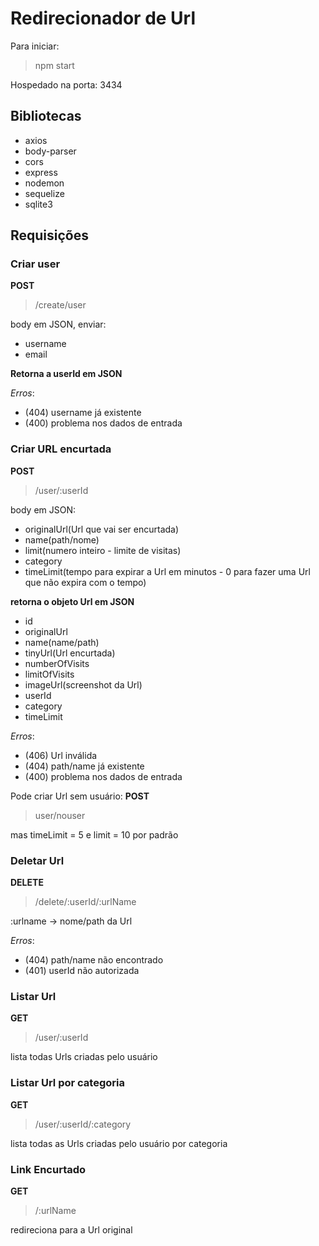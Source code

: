 # Redirecionador de Url

Para iniciar: 
>npm start

Hospedado na porta: 3434

## Bibliotecas
- axios
- body-parser
- cors
- express
- nodemon
- sequelize
- sqlite3

## Requisições

### Criar user

__POST__ 
>/create/user

body em JSON, enviar:
- username
- email

__Retorna a userId em JSON__

_Erros_:
- (404) username já existente
- (400) problema nos dados de entrada

### Criar URL encurtada

__POST__
>/user/:userId

body em JSON:
- originalUrl(Url que vai ser encurtada)
- name(path/nome)
- limit(numero inteiro - limite de visitas)
- category
- timeLimit(tempo para expirar a Url em minutos - 0 para fazer uma Url que não expira com o tempo)

__retorna o objeto Url em JSON__

- id
- originalUrl
- name(name/path)
- tinyUrl(Url encurtada)
- numberOfVisits
- limitOfVisits
- imageUrl(screenshot da Url)
- userId
- category
- timeLimit


_Erros_:
- (406) Url inválida
- (404) path/name já existente
- (400) problema nos dados de entrada

Pode criar Url sem usuário:
__POST__
>user/nouser

mas timeLimit = 5 e limit = 10 por padrão

### Deletar Url

__DELETE__
>/delete/:userId/:urlName

:urlname -> nome/path da Url

_Erros_:
- (404) path/name não encontrado
- (401) userId não autorizada

### Listar Url

__GET__
>/user/:userId

lista todas Urls criadas pelo usuário

### Listar Url por categoria

__GET__
>/user/:userId/:category

lista todas as Urls criadas pelo usuário por categoria

### Link Encurtado

__GET__
>/:urlName

redireciona para a Url original
